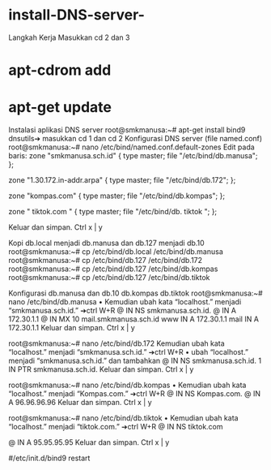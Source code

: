 # install-DNS-server-
Langkah Kerja
Masukkan cd 2 dan 3
# apt-cdrom add
# apt-get update

Instalasi aplikasi DNS server
root@smkmanusa:~# apt-get install bind9 dnsutils➔ masukkan cd 1 dan cd 2
Konfigurasi DNS server (file named.conf)
root@smkmanusa:~# nano /etc/bind/named.conf.default-zones Edit pada baris:
zone "smkmanusa.sch.id" {
type master;
file "/etc/bind/db.manusa";
};

zone "1.30.172.in-addr.arpa" {
type master;
file "/etc/bind/db.172";
};

zone "kompas.com" {
type master;
file "/etc/bind/db.kompas";
};

zone " tiktok.com " {
type master;
file "/etc/bind/db. tiktok ";
};

Keluar dan simpan. Ctrl x | y

Kopi db.local menjadi db.manusa dan db.127 menjadi db.10
root@smkmanusa:~# cp /etc/bind/db.local /etc/bind/db.manusa
root@smkmanusa:~# cp /etc/bind/db.127 /etc/bind/db.172
root@smkmanusa:~# cp /etc/bind/db.127 /etc/bind/db.kompas
root@smkmanusa:~# cp /etc/bind/db.127 /etc/bind/db.tiktok

Konfigurasi db.manusa dan db.10 db.kompas db.tiktok
root@smkmanusa:~# nano /etc/bind/db.manusa
• Kemudian ubah kata “localhost.” menjadi “smkmanusa.sch.id.” ➔ctrl W+R
@  IN  NS  smkmanusa.sch.id.
@  IN  A     172.30.1.1
@  IN  MX  10    mail.smkmanusa.sch.id
www   IN   A   172.30.1.1
mail    IN   A    172.30.1.1
Keluar dan simpan. Ctrl x | y

root@smkmanusa:~# nano /etc/bind/db.172
Kemudian ubah kata “localhost.” menjadi “smkmanusa.sch.id.” ➔ctrl W+R
• ubah “localhost.” menjadi “smkmanusa.sch.id.” dan tambahkan
@  IN  NS  smkmanusa.sch.id.
1   IN  PTR  smkmanusa.sch.id.
Keluar dan simpan. Ctrl x | y

root@smkmanusa:~# nano /etc/bind/db.kompas
• Kemudian ubah kata “localhost.” menjadi “Kompas.com.” ➔ctrl W+R
@  IN  NS  Kompas.com.
@  IN   A   96.96.96.96
Keluar dan simpan. Ctrl x | y

root@smkmanusa:~# nano /etc/bind/db.tiktok
• Kemudian ubah kata “localhost.” menjadi “tiktok.com.” ➔ctrl W+R
@  IN  NS  tiktok.com

@  IN  A   95.95.95.95
Keluar dan simpan. Ctrl x | y

#/etc/init.d/bind9 restart
